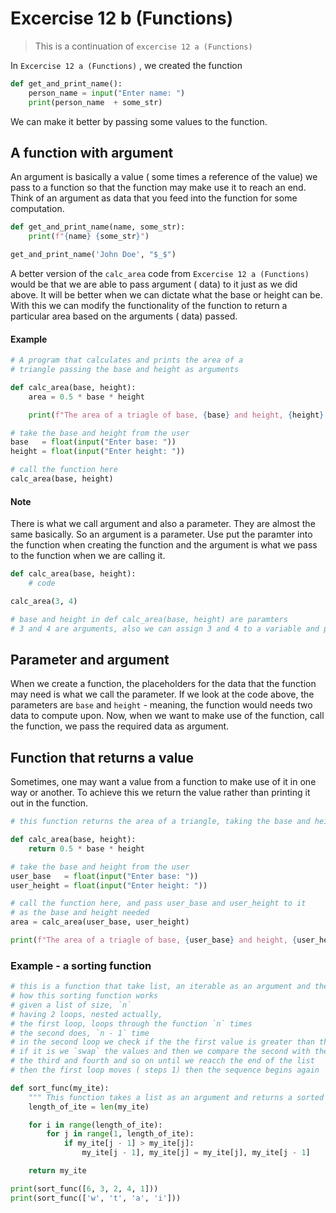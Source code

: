 # Excercise 12 b (Functions)

> This is a continuation of `excercise 12 a (Functions)` 

In `Excercise 12 a (Functions)` , we created the function

``` Python
def get_and_print_name():
    person_name = input("Enter name: ")
    print(person_name  + some_str)
```

We can make it better by passing some values to the function.

## A function with argument

An argument is basically a value ( some times a reference of the value) we pass to a function so that the function may make use it to reach an end. Think of an argument as data that you feed into the function for some computation.

``` Python
def get_and_print_name(name, some_str):
    print(f"{name} {some_str}")

get_and_print_name('John Doe', "$_$")
```

A better version of the `calc_area` code from `Excercise 12 a (Functions)` would be that we are able to pass argument ( data) to it just as we did above. It will be better when we can dictate what the base or height can be. With this we can modify the functionality of the function to return a particular area based on the arguments ( data) passed.

#### Example

``` Python
# A program that calculates and prints the area of a 
# triangle passing the base and height as arguments

def calc_area(base, height):
    area = 0.5 * base * height

    print(f"The area of a triagle of base, {base} and height, {height} is {area}m^2")

# take the base and height from the user
base   = float(input("Enter base: "))
height = float(input("Enter height: "))

# call the function here
calc_area(base, height)
```

#### Note

There is what we call argument and also a parameter. They are almost the same basically. So an argument is a parameter. Use put the paramter into the function when creating the function and the argument is what we pass to the function when we are calling it.

``` Python
def calc_area(base, height):
    # code

calc_area(3, 4)

# base and height in def calc_area(base, height) are paramters
# 3 and 4 are arguments, also we can assign 3 and 4 to a variable and pass the variables as argument instead.
```
## Parameter and argument

When we create a function, the placeholders for the data that the function may need is what we call the parameter. If we look at the code above, the parameters are `base` and `height` - meaning, the function would needs two data to compute upon. Now, when we want to make use of the function, call the function, we pass the required data as argument.

## Function that returns a value

Sometimes, one may want a value from a function to make use of it in one way or another. To achieve this we return the value rather than printing it out in the function.

``` Python
# this function returns the area of a triangle, taking the base and height as arguments

def calc_area(base, height):
    return 0.5 * base * height

# take the base and height from the user
user_base   = float(input("Enter base: "))
user_height = float(input("Enter height: "))

# call the function here, and pass user_base and user_height to it
# as the base and height needed
area = calc_area(user_base, user_height)

print(f"The area of a triagle of base, {user_base} and height, {user_height} is {area}")
```

### Example - a sorting function

``` Python
# this is a function that take list, an iterable as an argument and them sorts it
# how this sorting function works
# given a list of size, `n` 
# having 2 loops, nested actually,
# the first loop, loops through the function `n` times
# the second does, `n - 1` time
# in the second loop we check if the the first value is greater than the second value
# if it is we `swap` the values and then we compare the second with the third and then
# the third and fourth and so on until we reacch the end of the list
# then the first loop moves ( steps 1) then the sequence begins again

def sort_func(my_ite):
    """ This function takes a list as an argument and returns a sorted version of it """
    length_of_ite = len(my_ite)

    for i in range(length_of_ite):
        for j in range(1, length_of_ite):
            if my_ite[j - 1] > my_ite[j]:
                my_ite[j - 1], my_ite[j] = my_ite[j], my_ite[j - 1]

    return my_ite

print(sort_func([6, 3, 2, 4, 1]))
print(sort_func(['w', 't', 'a', 'i']))
```

